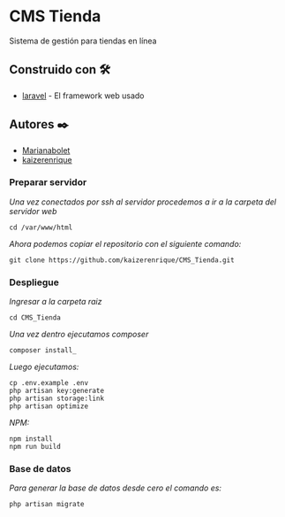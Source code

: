 # CMS Tienda

Sistema de gestión para tiendas en línea 

## Construido con 🛠️
* [laravel](https://laravel.com/) - El framework web usado

## Autores ✒️
* [Marianabolet](https://github.com/marianabolet)
* [kaizerenrique](https://github.com/kaizerenrique)


### Preparar servidor
_Una vez conectados por ssh al servidor procedemos a ir a la carpeta del servidor web_
```
cd /var/www/html
```
_Ahora podemos copiar el repositorio con el siguiente comando:_
```
git clone https://github.com/kaizerenrique/CMS_Tienda.git
``` 
### Despliegue
_Ingresar a la carpeta raiz_
```
cd CMS_Tienda
```
_Una vez dentro ejecutamos composer_
```
composer install_
```
_Luego ejecutamos:_
```
cp .env.example .env
php artisan key:generate
php artisan storage:link
php artisan optimize
```
_NPM:_
```
npm install
npm run build
```

### Base de datos
_Para generar la base de datos desde cero el comando es:_
```
php artisan migrate
```